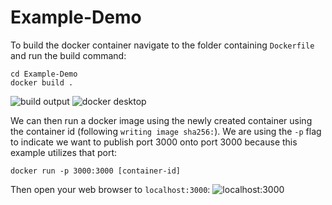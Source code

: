 # Example-Demo
To build the docker container navigate to the folder containing `Dockerfile` and run the build command:
```
cd Example-Demo
docker build .
```
![build output](https://github.com/nicomcd/Docker/assets/35404943/17bfa122-338d-4a68-8480-3aaa8f2ffe38)
![docker desktop](https://github.com/nicomcd/Docker/assets/35404943/a17c9fe9-6c14-4ba9-a4f3-934df56e405f)

We can then run a docker image using the newly created container using the container id (following `writing image sha256:`). We are using the `-p` flag to indicate we want to publish port 3000 onto port 3000 because this example utilizes that port:
```
docker run -p 3000:3000 [container-id]
```
Then open your web browser to `localhost:3000`:
![localhost:3000](https://github.com/nicomcd/Docker/assets/35404943/fde12520-c17c-4e14-b788-b4c832c18515)
